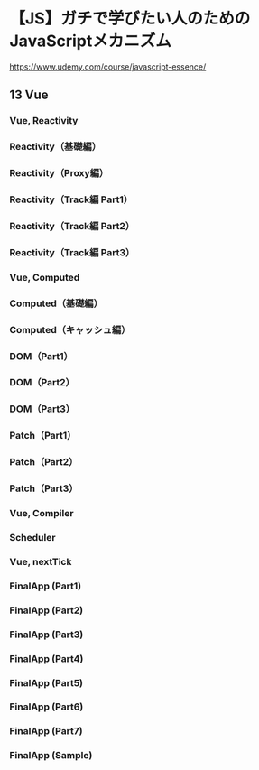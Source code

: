 # 【JS】ガチで学びたい人のためのJavaScriptメカニズム

<https://www.udemy.com/course/javascript-essence/>

## 13  Vue

### Vue, Reactivity

### Reactivity（基礎編）

### Reactivity（Proxy編）

### Reactivity（Track編  Part1）

### Reactivity（Track編  Part2）

### Reactivity（Track編  Part3）

### Vue, Computed

### Computed（基礎編）

### Computed（キャッシュ編）

### DOM（Part1）

### DOM（Part2）

### DOM（Part3）

### Patch（Part1）

### Patch（Part2）

### Patch（Part3）

### Vue, Compiler

### Scheduler

### Vue, nextTick

### FinalApp (Part1)

### FinalApp (Part2)

### FinalApp (Part3)

### FinalApp (Part4)

### FinalApp (Part5)

### FinalApp (Part6)

### FinalApp (Part7)

### FinalApp (Sample)
